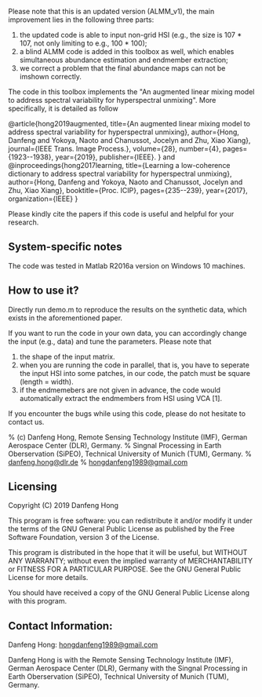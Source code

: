Please note that this is an updated version (ALMM_v1), the main improvement lies in the following three parts:
1) the updated code is able to input non-grid HSI (e.g., the size is 107 * 107, not only limiting to e.g., 100 * 100);
2) a blind ALMM code is added in this toolbox as well, which enables simultaneous abundance estimation and endmember extraction;
3) we correct a problem that the final abundance maps can not be imshown correctly.


The code in this toolbox implements the "An augmented linear mixing model to address spectral variability for hyperspectral unmixing".
More specifically, it is detailed as follow

@article{hong2019augmented,
  title={An augmented linear mixing model to address spectral variability for hyperspectral unmixing},
  author={Hong, Danfeng and Yokoya, Naoto and Chanussot, Jocelyn and Zhu, Xiao Xiang},
  journal={IEEE Trans. Image Process.},
  volume={28},
  number={4},
  pages={1923--1938},
  year={2019},
  publisher={IEEE}.
}
and
@inproceedings{hong2017learning,
  title={Learning a low-coherence dictionary to address spectral variability for hyperspectral unmixing},
  author={Hong, Danfeng and Yokoya, Naoto and Chanussot, Jocelyn and Zhu, Xiao Xiang},
  booktitle={Proc. ICIP},
  pages={235--239},
  year={2017},
  organization={IEEE}
}

Please kindly cite the papers if this code is useful and helpful for your research.

System-specific notes
---------------------
The code was tested in Matlab R2016a version on Windows 10 machines.

How to use it?
---------------------

Directly run demo.m to reproduce the results on the synthetic data, which exists in the aforementioned paper.

If you want to run the code in your own data, you can accordingly change the input (e.g., data) and tune the parameters.
Please note that 
1) the shape of the input matrix.
2) when you are running the code in parallel, that is, you have to seperate the input HSI into some patches,
in our code, the patch must be square (length = width).
3) if the endmemebers are not given in advance, the code would automatically extract the endmembers from HSI using VCA [1].

If you encounter the bugs while using this code, please do not hesitate to contact us.
 
% (c) Danfeng Hong, Remote Sensing Technology Institute (IMF), German Aerospace Center (DLR), Germany.
%                   Singnal Processing in Earth Oberservation (SiPEO), Technical University of Munich (TUM), Germany. 
%     danfeng.hong@dlr.de
%     hongdanfeng1989@gmail.com

Licensing
---------

Copyright (C) 2019 Danfeng Hong

This program is free software: you can redistribute it and/or modify it under the terms of the GNU General Public License as published by the Free Software Foundation, version 3 of the License.

This program is distributed in the hope that it will be useful, but WITHOUT ANY WARRANTY; without even the implied warranty of MERCHANTABILITY or FITNESS FOR A PARTICULAR PURPOSE. See the GNU General Public License for more details.

You should have received a copy of the GNU General Public License along with this program.

Contact Information:
--------------------

Danfeng Hong: hongdanfeng1989@gmail.com

Danfeng Hong is with the Remote Sensing Technology Institute (IMF), German Aerospace Center (DLR), Germany
                with the Singnal Processing in Earth Oberservation (SiPEO), Technical University of Munich (TUM), Germany. 
